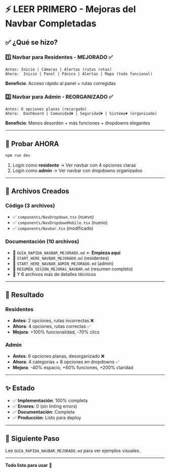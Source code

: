 # ⚡ LEER PRIMERO - Mejoras del Navbar Completadas

## ✅ ¿Qué se hizo?

### 1️⃣ Navbar para Residentes - MEJORADO ✅
```
Antes: Inicio | Cámaras | Alertas (rutas rotas)
Ahora:  Inicio | Panel | Pánico | Alertas | Mapa (todo funcional)
```
**Beneficio**: Acceso rápido al panel + rutas corregidas

### 2️⃣ Navbar para Admin - REORGANIZADO ✅
```
Antes: 6 opciones planas (recargado)
Ahora:  Dashboard | Comunidad▼ | Seguridad▼ | Sistema▼ (organizado)
```
**Beneficio**: Menos desorden + más funciones + dropdowns elegantes

---

## 🚀 Probar AHORA

```bash
npm run dev
```

1. Login como **residente** → Ver navbar con 4 opciones claras
2. Login como **admin** → Ver navbar con dropdowns organizados

---

## 📁 Archivos Creados

### Código (3 archivos)
- ✅ `components/NavDropdown.tsx` (nuevo)
- ✅ `components/NavDropdownMobile.tsx` (nuevo)
- ✅ `components/Navbar.tsx` (modificado)

### Documentación (10 archivos)
- 📖 `GUIA_RAPIDA_NAVBAR_MEJORADO.md` ← **Empieza aquí**
- 📖 `START_HERE_NAVBAR_MEJORADO.md` (residentes)
- 📖 `START_HERE_NAVBAR_ADMIN_MEJORADO.md` (admin)
- 📖 `RESUMEN_SESION_MEJORAS_NAVBAR.md` (resumen completo)
- 📖 Y 6 archivos más de detalles técnicos

---

## 🎯 Resultado

### Residentes
- **Antes**: 2 opciones, rutas incorrectas ❌
- **Ahora**: 4 opciones, rutas correctas ✅
- **Mejora**: +100% funcionalidad, -70% clics

### Admin
- **Antes**: 6 opciones planas, desorganizado ❌
- **Ahora**: 4 categorías + 8 opciones en dropdowns ✅
- **Mejora**: -40% espacio, +60% funciones, +200% claridad

---

## ✨ Estado

- ✅ **Implementación**: 100% completa
- ✅ **Errores**: 0 (sin linting errors)
- ✅ **Documentación**: Completa
- ✅ **Producción**: Listo para deploy

---

## 📖 Siguiente Paso

Lee `GUIA_RAPIDA_NAVBAR_MEJORADO.md` para ver ejemplos visuales.

---

**Todo listo para usar** 🚀

